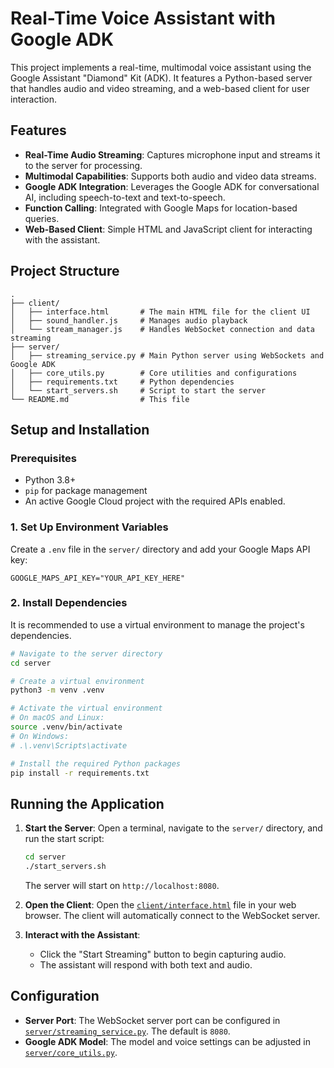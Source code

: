 # Real-Time Voice Assistant with Google ADK

This project implements a real-time, multimodal voice assistant using the Google Assistant "Diamond" Kit (ADK). It features a Python-based server that handles audio and video streaming, and a web-based client for user interaction.

## Features

- **Real-Time Audio Streaming**: Captures microphone input and streams it to the server for processing.
- **Multimodal Capabilities**: Supports both audio and video data streams.
- **Google ADK Integration**: Leverages the Google ADK for conversational AI, including speech-to-text and text-to-speech.
- **Function Calling**: Integrated with Google Maps for location-based queries.
- **Web-Based Client**: Simple HTML and JavaScript client for interacting with the assistant.

## Project Structure

```
.
├── client/
│   ├── interface.html       # The main HTML file for the client UI
│   ├── sound_handler.js     # Manages audio playback
│   └── stream_manager.js    # Handles WebSocket connection and data streaming
├── server/
│   ├── streaming_service.py # Main Python server using WebSockets and Google ADK
│   ├── core_utils.py        # Core utilities and configurations
│   ├── requirements.txt     # Python dependencies
│   └── start_servers.sh     # Script to start the server
└── README.md                # This file
```

## Setup and Installation

### Prerequisites

- Python 3.8+
- `pip` for package management
- An active Google Cloud project with the required APIs enabled.

### 1. Set Up Environment Variables

Create a `.env` file in the `server/` directory and add your Google Maps API key:

```
GOOGLE_MAPS_API_KEY="YOUR_API_KEY_HERE"
```

### 2. Install Dependencies

It is recommended to use a virtual environment to manage the project's dependencies.

```bash
# Navigate to the server directory
cd server

# Create a virtual environment
python3 -m venv .venv

# Activate the virtual environment
# On macOS and Linux:
source .venv/bin/activate
# On Windows:
# .\.venv\Scripts\activate

# Install the required Python packages
pip install -r requirements.txt
```

## Running the Application

1.  **Start the Server**:
    Open a terminal, navigate to the `server/` directory, and run the start script:

    ```bash
    cd server
    ./start_servers.sh
    ```

    The server will start on `http://localhost:8080`.

2.  **Open the Client**:
    Open the [`client/interface.html`](client/interface.html) file in your web browser. The client will automatically connect to the WebSocket server.

3.  **Interact with the Assistant**:
    - Click the "Start Streaming" button to begin capturing audio.
    - The assistant will respond with both text and audio.

## Configuration

- **Server Port**: The WebSocket server port can be configured in [`server/streaming_service.py`](server/streaming_service.py). The default is `8080`.
- **Google ADK Model**: The model and voice settings can be adjusted in [`server/core_utils.py`](server/core_utils.py).
